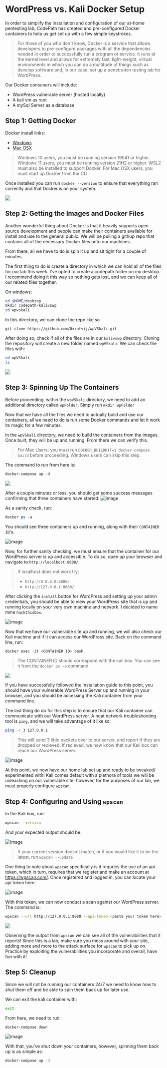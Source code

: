 # WordPress vs. Kali Docker Setup

In order to simplify the installation and configuration of our at-home pentesting lab, CodePath has created and pre-configured Docker containers to help us get set up with a few simple keystrokes.
> For those of you who don't know, Docker is a service that allows developers to pre-configure packages with all the dependencies needed in order to successfully run a program or service. It runs at the kernel level and allows for extremely fast, light-weight, virtual environments in which you can do a multitude of things such as develop software and, in our case, set up a penetration testing lab for WordPress.

Our Docker containers will include:
* WordPress vulnerable server (hosted locally)
* A kali vm as root
* A mySql Server as a database

## Step 1: Getting Docker

Docker install links: 

* [Windows]
* [Mac OSX]

[Windows]: https://docs.docker.com/docker-for-windows/install/
[Mac OSX]: https://docs.docker.com/docker-for-mac/install/

> Windows 10 users, you must be running version 19041 or higher. Windows 11 users, you must be running version 21H2 or higher. WSL2 must also be installed to support Docker. For Mac OSX users, you must start up Docker from the CLI.

Once installed you can run `docker --version` to ensure that everything ran correctly and that Docker is on your system.

<img src="https://github.com/colton-gabertan/SecurityShepherdLabs/blob/week07/dockerinstall.gif">

## Step 2: Getting the Images and Docker Files

Another wonderful thing about Docker is that it heavily supports open source development and people can make their containers available for install and use to the general public. We will be pulling a githup repo that contains all of the necessary Docker files onto our machines. 

From there, all we have to do is spin it up and sit tight for a couple of minutes.

The first thing to do is create a directory in which we can hold all of the files for our lab this week. I've opted to create a codepath folder on my desktop. I recommend doing it this way so nothing gets lost, and we can keep all of our related files together. 

On windows:
```powershell
cd $HOME/desktop
mkdir codepath/kalivswp
cd wpvskali
```

In this directory, we can clone the repo like so
```
git clone https://github.com/0xrutvij/wpVSkali.git
```

After doing so, check if all of the files are in our `kalivswp` directory. Cloning the repository will create a new folder named `wpVSkali`. We can check the files with:
```powershell
cd wpVSkali
ls
```

<img src="https://github.com/colton-gabertan/SecurityShepherdLabs/blob/week07/gitrepo.gif">

## Step 3: Spinning Up The Containers

Before proceeding, within the `wpVSkali` directory, we need to add an additional directory called `wpFolder`. Simply run `mkdir wpFolder`

Now that we have all the files we need to actually build and use our containers, all we need to do is run some Docker commands and let it work its magic for a few minutes. 

In the `wpVSkali` directory, we need to build the containers from the images. Once built, they will be up and running. From there we can verify this.
> For Mac Users: you must run `DOCKER_BUILDKIT=1 docker-compose build` before proceeding. Windows users can skip this step.

The command to run from here is:
```powershell
docker-compose up -d
```
<img src="https://github.com/colton-gabertan/SecurityShepherdLabs/blob/week07/dockercompose.gif">

After a couple minutes or less, you should get some success messages confirming that three containers have started:
![image](https://user-images.githubusercontent.com/66766340/162297211-1a73ffd1-e3d4-4de9-afcd-e31e7217dce9.png)

As a sanity check, run:
```powershell
docker ps -a
```
You should see three containers up and running, along with their `CONTAINER ID`'s.

![image](https://user-images.githubusercontent.com/66766340/162298552-063dfbd6-32d4-4baa-ba8c-f5743eb619db.png)

Now, for further sanity checking, we must ensure that the container for our WordPress server is up and accessible. To do so, open up your browser and navigate to `http://localhost:8080/`.
> If localhost does not work try:
> * `http://0.0.0.0:8080/`
> * `http://127.0.0.1:8080/`

After clicking the `install` button for WordPress and setting up your admin credentials, you should be able to view your WordPress site that is up and running locally on your very own machine and network. I decided to name mine `hackthisbox`.

![image](https://user-images.githubusercontent.com/66766340/162301129-2bdd61df-9150-495d-b685-049977d1356b.png)

Now that we have our vulnerable site up and running, we will also check our Kali machine and if it can access our WordPress site. Back on the command line, run:

```powershell
docker exec -it <CONTAINER ID> bash
```
> The CONTAINER ID should correspond with the kali box. You can see it from the `docker ps -a` command.

<img src="https://github.com/colton-gabertan/SecurityShepherdLabs/blob/week07/kalicheck.gif">

If you have successfully followed the installation guide to this point, you should have your vulnerable WordPress Server up and running in your browser, and you should be accessing the Kali container from your command line.

The last thing do do for this step is to ensure that our Kali container can communicate with our WordPress server. A neat network troubleshooting tool is `ping`, and we will take advantage of it like so:

```bash
ping -c 3 127.0.0.1
```
> This will send 3 little packets over to our server, and report if they are dropped or recieved. If recieved, we now know that our Kali box can reach our WordPress server.

![image](https://user-images.githubusercontent.com/66766340/162311645-76594e72-4a4e-4c5b-bb73-a0912cd49f57.png)

At this point, we now have our home lab set up and ready to be tweaked/ experimented with! Kali comes default with a plethora of tools we will be unleashing on our vulnerable site; however, for the purposes of our lab, we must properly configure `wpscan`.

## Step 4: Configuring and Using `wpscan`

In the Kali box, run:

```bash
wpscan --version
```
And your expected output should be:

![image](https://user-images.githubusercontent.com/66766340/162314601-53232bf6-3f29-4037-bee0-1ad86d634134.png)
> If your current version doesn't match, or if you would like it to be the latest, run `wpscan --update`

One thing to note about `wpscan` specifically is it requries the use of an api token, which in turn, requires that we register and make an account at https://wpscan.com/. Once registered and logged in, you can locate your api token here:

![image](https://user-images.githubusercontent.com/66766340/162316224-28487b7c-b4d5-4111-a000-ae71341e2990.png)

With this token, we can now conduct a scan against our WordPress server. The command is:
```bash
wpscan --url http://127.0.0.1:8080 --api-token <paste your token here>
```

<img src="https://github.com/colton-gabertan/SecurityShepherdLabs/blob/week07/wpscandemo.gif">

Observing the output from `wpscan` we can see all of the vulnerabilities that it reports! Since this is a lab, make sure you mess around with your site, adding more and more to the attack surface for `wpscan` to pick up on. Practice by exploiting the vulnerabilities you incorporate and overall, have fun with it!

## Step 5: Cleanup

Since we will not be running our containers 24/7 we need to know how to shut them off and be able to spin them back up for later use.

We can exit the kali container with:
```bash
exit
```

From here, we need to run:
```bash
docker-compose down
```

![image](https://user-images.githubusercontent.com/66766340/162323623-fc461ef0-3855-4aab-9668-2fb8486be192.png)

With that, you've shut down your containers; however, spinning them back up is as simple as:
```bash
docker-compose up -d
```

